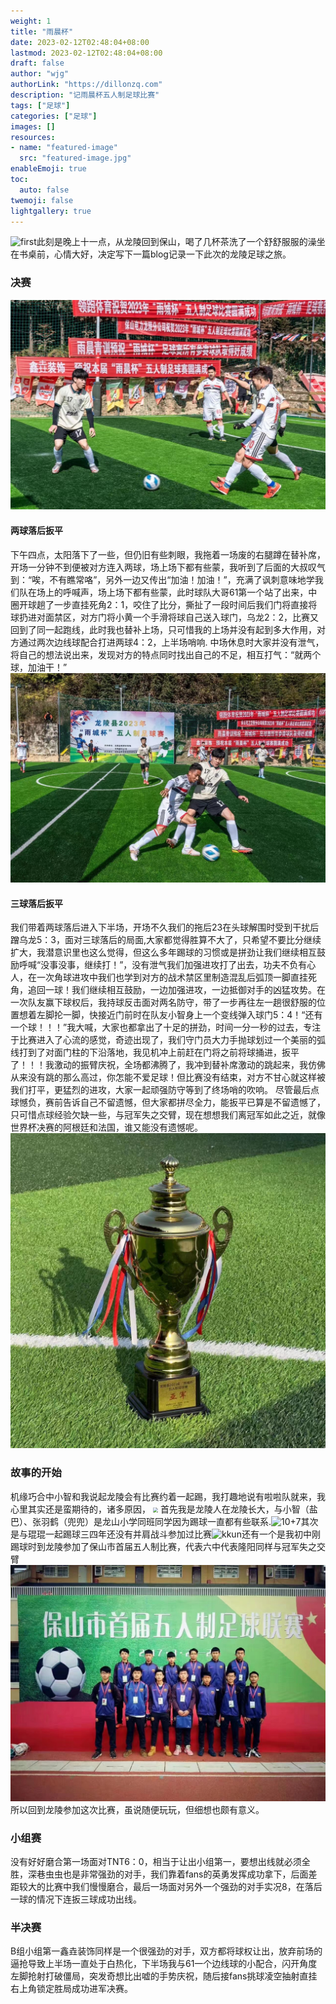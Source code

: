 ```yaml
---
weight: 1
title: "雨晨杯"
date: 2023-02-12T02:48:04+08:00
lastmod: 2023-02-12T02:48:04+08:00
draft: false
author: "wjg"
authorLink: "https://dillonzq.com"
description: "记雨晨杯五人制足球比赛"
tags: ["足球"]
categories: ["足球"]
images: []
resources:
- name: "featured-image"
  src: "featured-image.jpg"
enableEmoji: true
toc:
  auto: false
twemoji: false
lightgallery: true
---
```

![first](合照1.jpg)此刻是晚上十一点，从龙陵回到保山，喝了几杯茶洗了一个舒舒服服的澡坐在书桌前，心情大好，决定写下一篇blog记录一下此次的龙陵足球之旅。

### 决赛
![tnt](featured-image.jpg)
#### 两球落后扳平
下午四点，太阳落下了一些，但仍旧有些刺眼，我拖着一场废的右腿蹲在替补席，开场一分钟不到便被对方连入两球，场上场下都有些蒙，我听到了后面的大叔叹气到：“唉，不有瞧常咯”，另外一边又传出“加油！加油！”，充满了讽刺意味地学我们队在场上的呼喊声，场上场下都有些蒙，此时球队大哥61第一个站了出来，中圈开球趟了一步直挂死角2：1，咬住了比分，撕扯了一段时间后我们门将直接将球扔进对面禁区，对方门将小黄一个手滑将球自己送入球门，乌龙2：2，比赛又回到了同一起跑线，此时我也替补上场，只可惜我的上场并没有起到多大作用，对方通过两次边线球配合打进两球4：2，上半场哨响.
中场休息时大家并没有泄气，将自己的想法说出来，发现对方的特点同时找出自己的不足，相互打气：“就两个球，加油干！”
![fight](对抗.jpg)
#### 三球落后扳平
我们带着两球落后进入下半场，开场不久我们的拖后23在头球解围时受到干扰后蹭乌龙5：3，面对三球落后的局面,大家都觉得胜算不大了，只希望不要比分继续扩大，我潜意识里也这么觉得，但这么多年踢球的习惯或是拼劲让我们继续相互鼓励呼喊“没事没事，继续打！”，没有泄气我们加强进攻打了出去，功夫不负有心人，在一次角球进攻中我们也学到对方的战术禁区里制造混乱后弧顶一脚直挂死角，追回一球！我们继续相互鼓励，一边加强进攻，一边抵御对手的凶猛攻势。在一次队友赢下球权后，我持球反击面对两名防守，带了一步再往左一趟很舒服的位置想着左脚抡一脚，快接近门前时在队友小智身上一个变线弹入球门5：4！“还有一个球！！！”我大喊，大家也都拿出了十足的拼劲，时间一分一秒的过去，专注于比赛进入了心流的感觉，奇迹出现了，我们守门员大力手抛球划过一个美丽的弧线打到了对面门柱的下沿落地，我见机冲上前赶在门将之前将球捅进，扳平了！！！我激动的振臂庆祝，全场都沸腾了，我冲到替补席激动的跳起来，我仿佛从来没有跳的那么高过，你怎能不爱足球！但比赛没有结束，对方不甘心就这样被我们打平，更猛烈的进攻，大家一起顽强防守等到了终场哨的吹响。
尽管最后点球憾负，赛前告诉自己不留遗憾，但大家都拼尽全力，能扳平已算是不留遗憾了，只可惜点球经验欠缺一些，与冠军失之交臂，现在想想我们离冠军如此之近，就像世界杯决赛的阿根廷和法国，谁又能没有遗憾呢。
![trophy](trophy.jpg)

### 故事的开始

机缘巧合中小智和我说起龙陵会有比赛约着一起踢，我打趣地说有啦啦队就来，我心里其实还是蛮期待的，诸多原因，
<img src="10+7=17.jpg" style="zoom:50%" />
首先我是龙陵人在龙陵长大，与小智（盐巴）、张羽鹤（兜兜）是龙山小学同班同学因为踢球一直都有些联系.![10+7](10+7=17.jpg)其次是与琨琨一起踢球三四年还没有并肩战斗参加过比赛![kkun](GGANKKUN.jpg)还有一个是我初中刚踢球时到龙陵参加了保山市首届五人制比赛，代表六中代表隆阳同样与冠军失之交臂![lasttime](lasttime.jpg)所以回到龙陵参加这次比赛，虽说随便玩玩，但细想也颇有意义。

### 小组赛
没有好好磨合第一场面对TNT6：0，相当于让出小组第一，要想出线就必须全胜，深巷虫虫也是非常强劲的对手，我们靠着fans的英勇发挥成功拿下，后面差距较大的比赛中我们慢慢磨合，最后一场面对另外一个强劲的对手实况8，在落后一球的情况下连扳三球成功出线。

### 半决赛
B组小组第一鑫垚装饰同样是一个很强劲的对手，双方都将球权让出，放弃前场的逼抢导致上半场一直处于白热化，下半场我与61一个边线球的小配合，闪开角度左脚抢射打破僵局，突发奇想比出嘘的手势庆祝，随后接fans挑球凌空抽射直挂右上角锁定胜局成功进军决赛。
